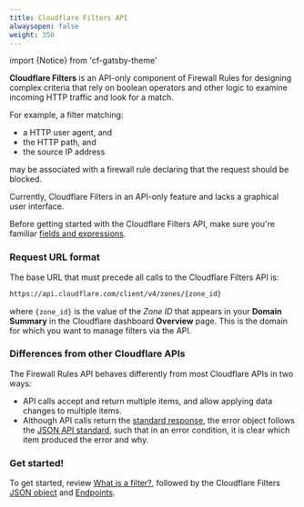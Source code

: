```yaml
---
title: Cloudflare Filters API
alwaysopen: false
weight: 350
---
```


import {Notice} from 'cf-gatsby-theme'

**Cloudflare Filters** is an API-only component of Firewall Rules for designing complex criteria that rely on boolean operators and other logic to examine incoming HTTP traffic and look for a match.

For example, a filter matching:

- a HTTP user agent, and
- the HTTP path, and
- the source IP address

may be associated with a firewall rule declaring that the request should be blocked.

<Notice type="note">

Currently, Cloudflare Filters in an API-only feature and lacks a graphical user interface.
</Notice>

Before getting started with the Cloudflare Filters API, make sure you're familiar [fields and expressions](/firewall/cf-firewall-rules/fields-and-expressions/).

### Request URL format

The base URL that must precede all calls to the Cloudflare Filters API is:

```bash
https://api.cloudflare.com/client/v4/zones/{zone_id}
```

where `{zone_id}` is the value of the _Zone ID_ that appears in your **Domain Summary** in the Cloudflare dashboard **Overview** page. This is the domain for which you want to manage filters via the API.

### Differences from other Cloudflare APIs

The Firewall Rules API behaves differently from most Cloudflare APIs in two ways:

- API calls accept and return multiple items, and allow applying data changes to multiple items.
- Although API calls return the [standard response](https://api.cloudflare.com/#getting-started-responses), the error object follows the [JSON API standard](http://jsonapi.org/format/#errors), such that in an error condition, it is clear which item produced the error and why.

### Get started!

To get started, review [What is a filter?](/firewall/api/cf-filters/what-is-a-filter/), followed by the Cloudflare Filters [JSON object](/firewall/api/cf-firewall-rules/json-object/) and [Endpoints](/firewall/api/cf-firewall-rules/endpoints/).
